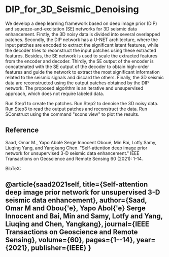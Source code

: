 # DIP_for_3D_Seismic_Denoising

We develop a deep learning framework based on deep image prior (DIP) and squeeze-and-excitation (SE) networks for 3D seismic data enhancement. Firstly, the 3D noisy data is divided into several overlapped patches. Secondly, the DIP network has a U-NET architecture, where the input patches are encoded to extract the significant latent features, while the decoder tries to reconstruct the input patches using these extracted features. Besides, the SE network is used to scale the extracted features from the encoder and decoder. Thirdly, the SE output of the encoder is concatenated with the SE output of the decoder to obtain high-order features and guide the network to extract the most significant information related to the seismic signals and discard the others. Finally, the 3D seismic data are reconstructed using the output patches obtained by the DIP network. The proposed algorithm is an iterative and unsupervised approach, which does not require labeled data.

Run Step1 to create the patches.
Run Step2 to denoise the 3D noisy data.
Run Step3 to read the output patches and reconstruct the data.
Run SConstruct using the command "scons view" to plot the results.


## Reference

Saad, Omar M., Yapo Abolé Serge Innocent Oboué, Min Bai, Lotfy Samy, Liuqing Yang, and Yangkang Chen. "Self-attention deep image prior network for unsupervised 3-D seismic data enhancement." IEEE Transactions on Geoscience and Remote Sensing 60 (2021): 1-14.

BibTeX:

@article{saad2021self,
  title={Self-attention deep image prior network for unsupervised 3-D seismic data enhancement},
  author={Saad, Omar M and Obou{\'e}, Yapo Abol{\'e} Serge Innocent and Bai, Min and Samy, Lotfy and Yang, Liuqing and Chen, Yangkang},
  journal={IEEE Transactions on Geoscience and Remote Sensing},
  volume={60},
  pages={1--14},
  year={2021},
  publisher={IEEE}
}
-----------
